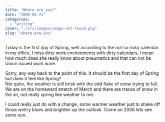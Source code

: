 ```yaml
---
title: "Where are you?"
date: "2006-03-21"
categories: 
  - "writing"
cover: "./src/images/image-not-found.png"
slug: "where-are-you"
---
```


Today is the first day of Spring, well according to the not so risky calendar in my office, I miss dirty work environments with dirty calendars, I mean how much does she really know about pneumatics and that can not be Union issued work ware.

Sorry, any way back to the point of this. It should be the first day of Spring but does it feel like Spring?  
Not quite, the weather is still brisk with the odd flake of snow trying to fall. We are on the homeward stretch of March and there are traces of snow in the air, not really spring like weather to me.

I could really just do with a change, some warmer weather just to shake off those wintry blues and brighten up the outlook. Come on 2006 lets see some sun.
